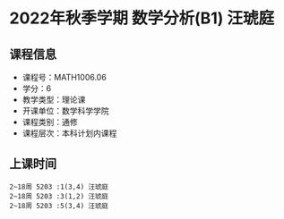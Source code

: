 # 2022年秋季学期 数学分析(B1) 汪琥庭






## 课程信息

- 课程号：MATH1006.06
- 学分：6
- 教学类型：理论课
- 开课单位：数学科学学院
- 课程类别：通修
- 课程层次：本科计划内课程

## 上课时间

```
2~18周 5203 :1(3,4) 汪琥庭
2~18周 5203 :3(1,2) 汪琥庭
2~18周 5203 :5(3,4) 汪琥庭
```

